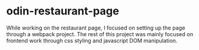 # odin-restaurant-page

While working on the restaurant page, I focused on setting up the page through a webpack project. The rest of this project was mainly focused on frontend work through css styling and javascript DOM manipulation.
